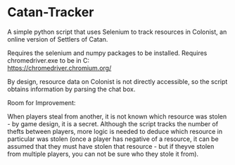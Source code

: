 # Catan-Tracker
A simple python script that uses Selenium to track resources in Colonist, an online version of Settlers of Catan.

Requires the selenium and numpy packages to be installed. 
Requires chromedriver.exe to be in C:\
https://chromedriver.chromium.org/

By design, resource data on Colonist is not directly accessible, so the script obtains information by parsing the chat box.

Room for Improvement:

When players steal from another, it is not known which resource was stolen - by game design, it is a secret.
Although the script tracks the number of thefts between players, more logic is needed to deduce which resource in particular was stolen
(once a player has negative of a resource, it can be assumed that they must have stolen that resource - but if theyve stolen from multiple players, you can not be sure who they stole it from).
